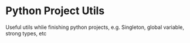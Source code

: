 # Python Project Utils
Useful utils whlie finishing python projects, e.g. Singleton, global variable, strong types, etc
